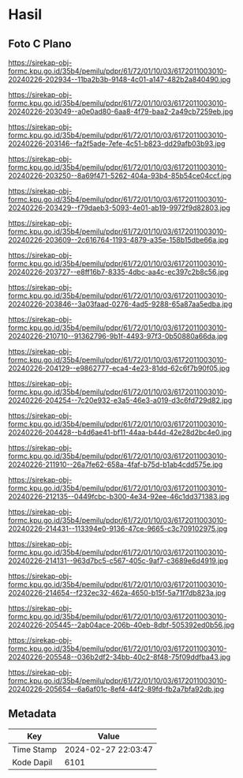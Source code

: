 # Hasil

## Foto C Plano

https://sirekap-obj-formc.kpu.go.id/35b4/pemilu/pdpr/61/72/01/10/03/6172011003010-20240226-202934--11ba2b3b-9148-4c01-a147-482b2a840490.jpg

https://sirekap-obj-formc.kpu.go.id/35b4/pemilu/pdpr/61/72/01/10/03/6172011003010-20240226-203049--a0e0ad80-6aa8-4f79-baa2-2a49cb7259eb.jpg

https://sirekap-obj-formc.kpu.go.id/35b4/pemilu/pdpr/61/72/01/10/03/6172011003010-20240226-203146--fa2f5ade-7efe-4c51-b823-dd29afb03b93.jpg

https://sirekap-obj-formc.kpu.go.id/35b4/pemilu/pdpr/61/72/01/10/03/6172011003010-20240226-203250--8a69f471-5262-404a-93b4-85b54ce04ccf.jpg

https://sirekap-obj-formc.kpu.go.id/35b4/pemilu/pdpr/61/72/01/10/03/6172011003010-20240226-203429--f79daeb3-5093-4e01-ab19-9972f9d82803.jpg

https://sirekap-obj-formc.kpu.go.id/35b4/pemilu/pdpr/61/72/01/10/03/6172011003010-20240226-203609--2c616764-1193-4879-a35e-158b15dbe66a.jpg

https://sirekap-obj-formc.kpu.go.id/35b4/pemilu/pdpr/61/72/01/10/03/6172011003010-20240226-203727--e8ff16b7-8335-4dbc-aa4c-ec397c2b8c56.jpg

https://sirekap-obj-formc.kpu.go.id/35b4/pemilu/pdpr/61/72/01/10/03/6172011003010-20240226-203846--3a03faad-0276-4ad5-9288-65a87aa5edba.jpg

https://sirekap-obj-formc.kpu.go.id/35b4/pemilu/pdpr/61/72/01/10/03/6172011003010-20240226-210710--91362796-9b1f-4493-97f3-0b50880a66da.jpg

https://sirekap-obj-formc.kpu.go.id/35b4/pemilu/pdpr/61/72/01/10/03/6172011003010-20240226-204129--e9862777-eca4-4e23-81dd-62c6f7b90f05.jpg

https://sirekap-obj-formc.kpu.go.id/35b4/pemilu/pdpr/61/72/01/10/03/6172011003010-20240226-204254--7c20e932-e3a5-46e3-a019-d3c6fd729d82.jpg

https://sirekap-obj-formc.kpu.go.id/35b4/pemilu/pdpr/61/72/01/10/03/6172011003010-20240226-204428--b4d6ae41-bf11-44aa-b44d-42e28d2bc4e0.jpg

https://sirekap-obj-formc.kpu.go.id/35b4/pemilu/pdpr/61/72/01/10/03/6172011003010-20240226-211910--26a7fe62-658a-4faf-b75d-b1ab4cdd575e.jpg

https://sirekap-obj-formc.kpu.go.id/35b4/pemilu/pdpr/61/72/01/10/03/6172011003010-20240226-212135--0449fcbc-b300-4e34-92ee-46c1dd371383.jpg

https://sirekap-obj-formc.kpu.go.id/35b4/pemilu/pdpr/61/72/01/10/03/6172011003010-20240226-214431--113394e0-9136-47ce-9665-c3c709102975.jpg

https://sirekap-obj-formc.kpu.go.id/35b4/pemilu/pdpr/61/72/01/10/03/6172011003010-20240226-214131--963d7bc5-c567-405c-9af7-c3689e6d4919.jpg

https://sirekap-obj-formc.kpu.go.id/35b4/pemilu/pdpr/61/72/01/10/03/6172011003010-20240226-214654--f232ec32-462a-4650-b15f-5a71f7db823a.jpg

https://sirekap-obj-formc.kpu.go.id/35b4/pemilu/pdpr/61/72/01/10/03/6172011003010-20240226-205445--2ab04ace-206b-40eb-8dbf-505392ed0b56.jpg

https://sirekap-obj-formc.kpu.go.id/35b4/pemilu/pdpr/61/72/01/10/03/6172011003010-20240226-205548--036b2df2-34bb-40c2-8f48-75f09ddfba43.jpg

https://sirekap-obj-formc.kpu.go.id/35b4/pemilu/pdpr/61/72/01/10/03/6172011003010-20240226-205654--6a6af01c-8ef4-44f2-89fd-fb2a7bfa92db.jpg


## Metadata

| Key        | Value               |
| ---------- | ------------------- |
| Time Stamp | 2024-02-27 22:03:47 |
| Kode Dapil | 6101                |



